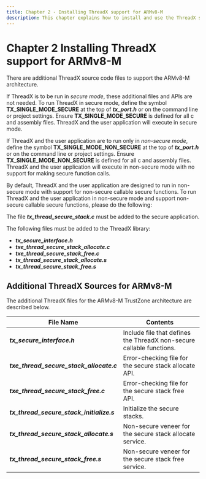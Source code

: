 ```yaml
---
title: Chapter 2 - Installing ThreadX support for ARMv8-M
description: This chapter explains how to install and use the ThreadX source code for the ARMv8-M architecture.
---
```


#  Chapter 2  Installing ThreadX support for ARMv8-M

There are additional ThreadX source code files to support the ARMv8-M architecture.

If ThreadX is to be run in *secure mode*, these additional files and APIs are not needed. To run ThreadX in secure mode, define the symbol **TX_SINGLE_MODE_SECURE** at the top of ***tx_port.h*** or on the command line or project settings. Ensure **TX_SINGLE_MODE_SECURE** is defined for all c and assembly files. ThreadX and the user application will execute in secure mode.

If ThreadX and the user application are to run only in *non-secure mode*, define the symbol **TX_SINGLE_MODE_NON_SECURE** at the top of ***tx_port.h*** or on the command line or project settings. Ensure **TX_SINGLE_MODE_NON_SECURE** is defined for all c and assembly files. ThreadX and the user application will execute in non-secure mode with no support for making secure function calls.

By default, ThreadX and the user application are designed to run in non-secure mode with support for non-secure callable secure functions.
To run ThreadX and the user application in non-secure mode and support non-secure callable secure functions, please do the following:

The file ***tx_thread_secure_stack.c*** must be added to the secure application.

The following files must be added to the ThreadX library:

- ***tx_secure_interface.h***
- ***txe_thread_secure_stack_allocate.c***
- ***txe_thread_secure_stack_free.c***
- ***tx_thread_secure_stack_allocate.s***
- ***tx_thread_secure_stack_free.s***

## Additional ThreadX Sources for ARMv8-M

The additional ThreadX files for the ARMv8-M TrustZone architecture are described below.

  | **File Name**                            | **Contents**                                                        |
  |------------------------------------------|---------------------------------------------------------------------|
  | ***tx_secure_interface.h***              | Include file that defines the ThreadX non-secure callable functions. |
  | ***txe_thread_secure_stack_allocate.c*** |  Error-checking file for the secure stack allocate API. |
  | ***txe_thread_secure_stack_free.c***     |  Error-checking file for the secure stack free API. |
  | ***tx_thread_secure_stack_initialize.s*** |  Initialize the secure stacks. |
  | ***tx_thread_secure_stack_allocate.s***  |  Non-secure veneer for the secure stack allocate service. |
  | ***tx_thread_secure_stack_free.s***      |  Non-secure veneer for the secure stack free service. |
